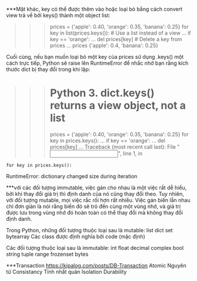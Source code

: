 \*\*\*Mặt khác, key có thể được thêm vào hoặc loại bỏ bằng cách convert view trả về bởi keys() thành một object list:

> > > prices = {'apple': 0.40, 'orange': 0.35, 'banana': 0.25}
> > > for key in list(prices.keys()): # Use a list instead of a view
> > > ... if key == 'orange':
> > > ... del prices[key] # Delete a key from prices
> > > ...
> > > prices
> > > {'apple': 0.4, 'banana': 0.25}

Cuối cùng, nếu bạn muốn loại bỏ một key của prices sử dụng .keys() một cách trực tiếp, Python sẽ raise lên RuntimeError để nhắc nhở bạn rằng kích thước dict bị thay đổi trong khi lặp:

> > > # Python 3. dict.keys() returns a view object, not a list
> > >
> > > prices = {'apple': 0.40, 'orange': 0.35, 'banana': 0.25}
> > > for key in prices.keys():
> > > ... if key == 'orange':
> > > ... del prices[key]
> > > ...
> > > Traceback (most recent call last):
> > > File "<input>", line 1, in <module>

    for key in prices.keys():

RuntimeError: dictionary changed size during iteration

\*\*\*với các đối tượng immutable, việc gán cho nhau là một việc rất dễ hiểu, bởi khi thay đổi giá trị thì định danh của nó cũng thay đổi theo.
Tuy nhiên, với đối tượng mutable, mọi việc rắc rối hơn rất nhiều. Việc gán biến lẫn nhau chỉ đơn giản là nói rằng biến đó sẽ trỏ đến cùng một vùng nhớ, và giá trị được lưu trong vùng nhớ đó hoàn toàn có thể thay đổi mà không thay đổi định danh.

Trong Python, những đối tượng thuộc loại sau là mutable:
list
dict
set
bytearray
Các class được định nghĩa bởi code (mặc định)

Các đối tượng thuộc loại sau là immutable:
int
float
decimal
complex
bool
string
tuple
range
frozenset
bytes

\*\*\*Transaction
https://kipalog.com/posts/DB-Transaction
Atomic Nguyên tử
Consistancy Tính nhất quán
Isolation
Durability
